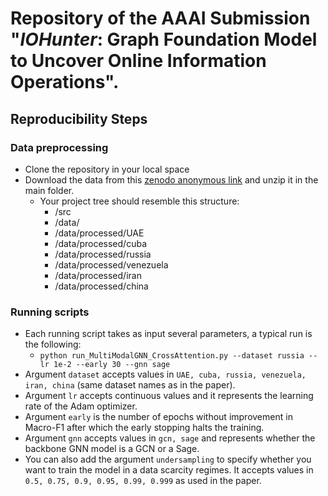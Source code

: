 # Repository of the AAAI Submission "_IOHunter_: Graph Foundation Model to Uncover Online Information Operations".

## Reproducibility Steps
### Data preprocessing
- Clone the repository in your local space
- Download the data from this [zenodo anonymous link](https://zenodo.org/records/13357621) and unzip it in the main folder.
  - Your project tree should resemble this structure:
    - /src
    - /data/
    - /data/processed/UAE
    - /data/processed/cuba
    - /data/processed/russia
    - /data/processed/venezuela
    - /data/processed/iran
    - /data/processed/china

 ### Running scripts
 - Each running script takes as input several parameters, a typical run is the following:
   - ```python run_MultiModalGNN_CrossAttention.py --dataset russia --lr 1e-2 --early 30 --gnn sage```
 - Argument ```dataset``` accepts values in ```UAE, cuba, russia, venezuela, iran, china``` (same dataset names as in the paper).
 - Argument ```lr``` accepts continuous values and it represents the learning rate of the Adam optimizer.
 - Argument ```early``` is the number of epochs without improvement in Macro-F1 after which the early stopping halts the training.
 - Argument ```gnn``` accepts values in ```gcn, sage``` and represents whether the backbone GNN model is a GCN or a Sage.
 - You can also add the argument ```undersampling``` to specify whether you want to train the model in a data scarcity regimes. It accepts values in ```0.5, 0.75, 0.9, 0.95, 0.99, 0.999``` as used in the paper.

